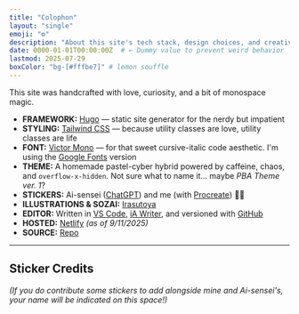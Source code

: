 ```yaml
---
title: "Colophon"
layout: "single"
emoji: "⚙️"
description: "About this site's tech stack, design choices, and creative tools."
date: 0000-01-01T00:00:00Z  # ← Dummy value to prevent weird behavior
lastmod: 2025-07-29
boxColor: "bg-[#fffbe7]" # lemon souffle
---
```


This site was handcrafted with love, curiosity, and a bit of monospace magic.

- **FRAMEWORK:** [Hugo](https://gohugo.io/) — static site generator for the nerdy but impatient
- **STYLING:** [Tailwind CSS](https://tailwindcss.com/) — because utility classes are love, utility classes are life
- **FONT:** [Victor Mono](https://rubjo.github.io/victor-mono/) — for that sweet cursive-italic code aesthetic. I'm using the [Google Fonts](https://fonts.google.com/specimen/Victor+Mono) version
- **THEME:** A homemade pastel-cyber hybrid powered by caffeine, chaos, and `overflow-x-hidden`. Not sure what to name it... maybe *PBA Theme ver. 1*?
- **STICKERS:** Ai-sensei ([ChatGPT](https://openai.com)) and me (with [Procreate](https://procreate.com)) 💅🏻
- **ILLUSTRATIONS & SOZAI:** [Irasutoya](https://irasutoya.com)
- **EDITOR:** Written in [VS Code](https://code.visualstudio.com/), [iA Writer](https://ia.net/writer), and versioned with [GitHub](https://github.com)
- **HOSTED:** [Netlify](https://netlify.com) *(as of 9/11/2025)*
- **SOURCE:** [Repo](https://github.com/adriculous/ai.adrianne.io)

---

## Sticker Credits

*(If you do contribute some stickers to add alongside mine and Ai-sensei's, your name will be indicated on this space!)*